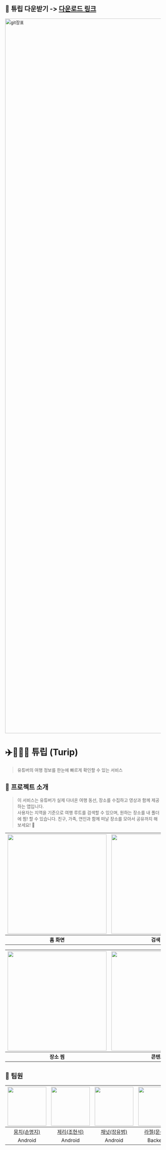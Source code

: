 ## 💚 튜립 다운받기 -> [다운로드 링크](https://play.google.com/store/apps/details?id=com.on.turip)

<img width="4096" height="2304" alt="git장표" src="https://github.com/user-attachments/assets/8613bdbe-f377-41b7-a60a-2b8025d82da1" />

# ✈️🧑‍🤝‍🧑 튜립 (Turip)

> 유튜버의 여행 정보를 한눈에 빠르게 확인할 수 있는 서비스


## 📝 프로젝트 소개
> 이 서비스는 유튜버가 실제 다녀온 여행 동선, 장소를 수집하고 영상과 함께 제공하는 앱입니다.  
사용자는 지역을 기준으로 여행 루트를 검색할 수 있으며, 원하는 장소를 내 폴더에 찜! 할 수 있습니다.
친구, 가족, 연인과 함께 떠날 장소를 모아서 공유까지 해보세요! 💙

|<img src="https://github.com/user-attachments/assets/ba8703c2-71e1-4a8c-ab88-c1332db23d66" width="320" />|<img src="https://github.com/user-attachments/assets/ed392815-74e7-49ea-89f8-ac056adda6ae" width="320" />|<img src="https://github.com/user-attachments/assets/c934ac59-df64-45be-8452-19664c3e08ab" width="320" />|
|:---------:|:---------:|:---------:|
|**홈 화면**|**검색 화면**|**여행 일정**|

|<img src="https://github.com/user-attachments/assets/7373639d-3b53-4aa8-bacd-d55750ca9422" width="320" />|<img src="https://github.com/user-attachments/assets/453ddede-5957-4da8-877f-fc0e49a73e51" width="320" />|
|:---------:|:---------:|
|**장소 찜**|**콘텐츠 찜**|

## 👥 팀원

|<img src="https://avatars.githubusercontent.com/u/114990782?v=4" width="125" />|<img src="https://avatars.githubusercontent.com/u/183526990?v=4" width="125" />|<img src="https://avatars.githubusercontent.com/u/171224212?v=4" width="125" />|<img src="https://avatars.githubusercontent.com/u/183483852?v=4" width="125" />|<img src="https://avatars.githubusercontent.com/u/121426422?v=4" width="125" />|<img src="https://avatars.githubusercontent.com/u/86725408?v=4" width="125" />|
|:---------:|:---------:|:---------:|:---------:|:---------:|:---------:|
|[뭉치(손명지)](https://github.com/m6z1)|[제리(조현석)](https://github.com/jerry8282)|[채넛(장유범)](https://github.com/yrsel)|[라젤(문선영)](https://github.com/RaZel713)|[메이(김시원)](https://github.com/seaniiio)|[하루(구은선)](https://github.com/eunseongu)|
|Android|Android|Android|Backend|Backend|Backend|
